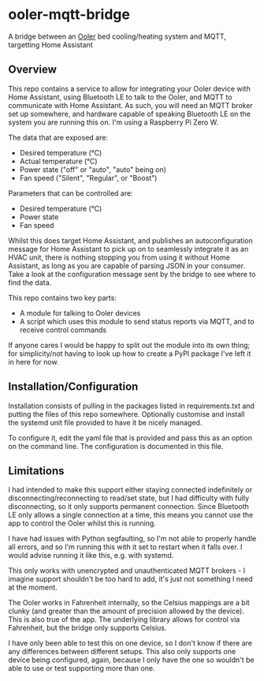 # ooler-mqtt-bridge
A bridge between an [Ooler](https://chilisleep.co.uk/products/ooler-sleep-system)
bed cooling/heating system and MQTT, targetting Home Assistant

## Overview
This repo contains a service to allow for integrating your Ooler device with
Home Assistant, using Bluetooth LE to talk to the Ooler, and MQTT to
communicate with Home Assistant. As such, you will need an MQTT broker set up
somewhere, and hardware capable of speaking Bluetooth LE on the system you are
running this on. I'm using a Raspberry Pi Zero W.

The data that are exposed are:
 * Desired temperature (°C)
 * Actual temperature (°C)
 * Power state ("off" or "auto", "auto" being on)
 * Fan speed ("Silent", "Regular", or "Boost")

Parameters that can be controlled are:
 * Desired temperature (°C)
 * Power state
 * Fan speed

Whilst this does target Home Assistant, and publishes an autoconfiguration
message for Home Assistant to pick up on to seamlessly integrate it as an HVAC
unit, there is nothing stopping you from using it without Home Assistant, as
long as you are capable of parsing JSON in your consumer. Take a look at the
configuration message sent by the bridge to see where to find the data.

This repo contains two key parts:
 * A module for talking to Ooler devices
 * A script which uses this module to send status reports via MQTT, and to
   receive control commands

If anyone cares I would be happy to split out the module into its own thing;
for simplicity/not having to look up how to create a PyPI package I've left it
in here for now.

## Installation/Configuration
Installation consists of pulling in the packages listed in requirements.txt and
putting the files of this repo somewhere. Optionally customise and install the
systemd unit file provided to have it be nicely managed.

To configure it, edit the yaml file that is provided and pass this as an option
on the command line. The configuration is documented in this file.

## Limitations
I had intended to make this support either staying connected indefinitely or
disconnecting/reconnecting to read/set state, but I had difficulty with fully
disconnecting, so it only supports permanent connection. Since Bluetooth LE 
only allows a single connection at a time, this means you cannot use the app
to control the Ooler whilst this is running.

I have had issues with Python segfaulting, so I'm not able to properly handle
all errors, and so I'm running this with it set to restart when it falls over.
I would advise running it like this, e.g. with systemd.

This only works with unencrypted and unauthenticated MQTT brokers - I imagine
support shouldn't be too hard to add, it's just not something I need at the
moment.

The Ooler works in Fahrenheit internally, so the Celsius mappings are a bit
clunky (and greater than the amount of precision allowed by the device). This
is also true of the app. The underlying library allows for control via
Fahrenheit, but the bridge only supports Celsius.

I have only been able to test this on one device, so I don't know if there are
any differences between different setups. This also only supports one device
being configured, again, because I only have the one so wouldn't be able to use
or test supporting more than one.
